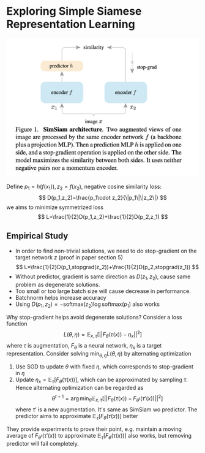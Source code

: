 # Exploring Simple Siamese Representation Learning

![fig](./fig/SimSiam.png)

Define $p_1=h(f(x_1)),z_2=f(x_2)$, negative cosine similarity loss:
$$
D(p_1,z_2)=\frac{p_1\cdot z_2}{\|p_1\|\|z_2\|}
$$
we aims to minimize symmetrized loss
$$
L=\frac{1}{2}D(p_1,z_2)+\frac{1}{2}D(p_2,z_1)
$$

## Empirical Study
- In order to find non-trivial solutions, we need to do stop-gradient on the target network $z$ (proof in paper section 5)
$$
L=\frac{1}{2}D(p_1,stopgrad(z_2))+\frac{1}{2}D(p_2,stopgrad(z_1))
$$
- Without predictor, gradient is same direction as $D(z_1,z_2)$, cause same problem as degenerate solutions.
- Too small or too large batch size will cause decrease in performance.
- Batchnorm helps increase accuracy
- Using $D(p_1,z_2)=-\text{softmax}(z_2)\log \text{softmax}(p_1)$ also works

Why stop-gradient helps avoid degenerate solutions? Consider a loss function
$$
L(\theta,\eta)=\mathbb{E}_{x,\tau}[||F_\theta(\tau(x))-\eta_x||^2]
$$
where $\tau$ is augmentation, $F_\theta$ is a neural network, $\eta_x$ is a target representation. Consider solving $\min_{\theta,\eta}L(\theta,\eta)$ by alternating optimization
1. Use SGD to update $\theta$ with fixed $\eta$, which corresponds to stop-gradient in $\eta$
2. Update $\eta_x=\mathbb{E}_\tau[F_\theta(\tau(x))]$, which can be approximated by sampling $\tau$.
Hence alternating optimization can be regarded as
$$
\theta^{t+1}=\arg\min_\theta\mathbb{E}_{x,\tau}[||F_\theta(\tau(x))-F_{\theta^t}(\tau'(x))||^2]
$$
where $\tau'$ is a new augmentation. It's same as SimSiam wo predictor. The predictor aims to approximate $\mathbb{E}_\tau[F_\theta(\tau(x))]$ better

They provide experiments to prove their point, e.g. maintain a moving average of $F_{\theta^t}(\tau'(x))$ to approximate $\mathbb{E}_\tau[F_\theta(\tau(x))]$ also works, but removing predictor will fail completely.